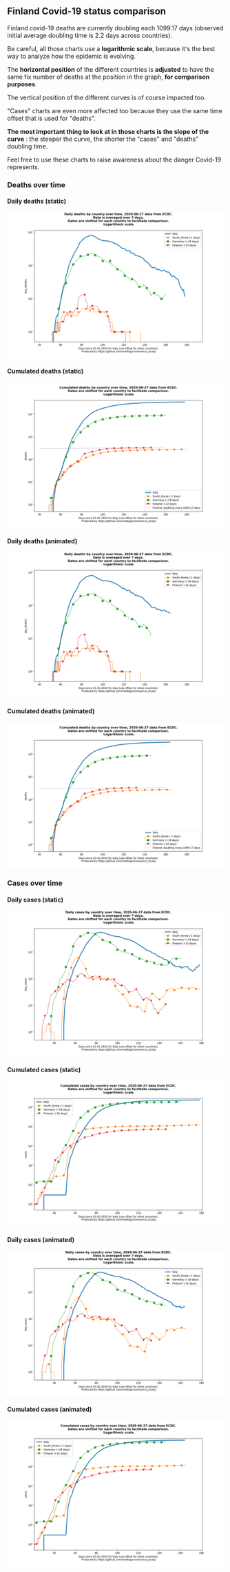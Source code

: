 ## Finland Covid-19 status comparison 

Finland covid-19 deaths are currently doubling each 1099.17 days (observed initial average doubling time is 2.2 days across countries).



Be careful, all those charts use a **logarithmic scale**, because it's the best way to analyze how the epidemic is evolving.
 
The **horizontal position** of the different countries is **adjusted** to have the same fix number of deaths at the position in the graph, **for comparison purposes**.

The vertical position of the different curves is of course impacted too.

"Cases" charts are even more affected too because they use the same time offset that is used for "deaths".

**The most important thing to look at in those charts is the slope of the curve** : the steeper the curve, the shorter the "cases" and "deaths" doubling time.

Feel free to use these charts to raise awareness about the danger Covid-19 represents. 


 
### Deaths over time
 
#### Daily deaths (static)
![Finland covid-19 daily deaths static chart](https://raw.githubusercontent.com/madlag/coronavirus_study/master/notebooks/graphs/2020-06-27/countries/Finland/2020-06-27_Finland_day_deaths.png "Finland covid-19 day_deaths static chart")   
 
#### Cumulated deaths (static)
![Finland covid-19 cumulated deaths static chart](https://raw.githubusercontent.com/madlag/coronavirus_study/master/notebooks/graphs/2020-06-27/countries/Finland/2020-06-27_Finland_deaths.png "Finland covid-19 deaths static chart")   
 
#### Daily deaths (animated)
![Finland covid-19 daily deaths animated chart](https://raw.githubusercontent.com/madlag/coronavirus_study/master/notebooks/graphs/2020-06-27/countries/Finland/2020-06-27_Finland_day_deaths.gif "Finland covid-19 day_deaths animated chart")   
 
#### Cumulated deaths (animated)
![Finland covid-19 cumulated deaths animated chart](https://raw.githubusercontent.com/madlag/coronavirus_study/master/notebooks/graphs/2020-06-27/countries/Finland/2020-06-27_Finland_deaths.gif "Finland covid-19 deaths animated chart")   

 
### Cases over time
 
#### Daily cases (static)
![Finland covid-19 daily cases static chart](https://raw.githubusercontent.com/madlag/coronavirus_study/master/notebooks/graphs/2020-06-27/countries/Finland/2020-06-27_Finland_day_cases.png "Finland covid-19 day_cases static chart")   
 
#### Cumulated cases (static)
![Finland covid-19 cumulated cases static chart](https://raw.githubusercontent.com/madlag/coronavirus_study/master/notebooks/graphs/2020-06-27/countries/Finland/2020-06-27_Finland_cases.png "Finland covid-19 cases static chart")   
 
#### Daily cases (animated)
![Finland covid-19 daily cases animated chart](https://raw.githubusercontent.com/madlag/coronavirus_study/master/notebooks/graphs/2020-06-27/countries/Finland/2020-06-27_Finland_day_cases.gif "Finland covid-19 day_cases animated chart")   
 
#### Cumulated cases (animated)
![Finland covid-19 cumulated cases animated chart](https://raw.githubusercontent.com/madlag/coronavirus_study/master/notebooks/graphs/2020-06-27/countries/Finland/2020-06-27_Finland_cases.gif "Finland covid-19 cases animated chart")   

